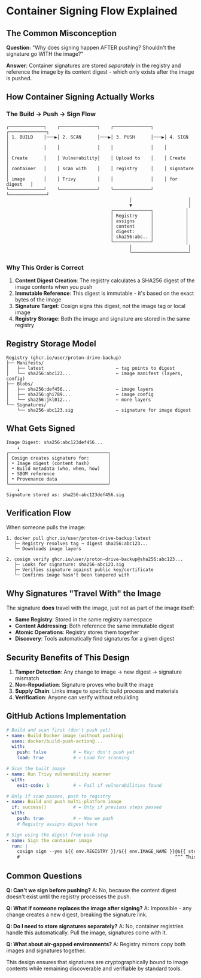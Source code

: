 # Container Signing Flow Explained

## The Common Misconception

**Question**: "Why does signing happen AFTER pushing? Shouldn't the signature go WITH the image?"

**Answer**: Container signatures are stored *separately* in the registry and reference the image by its content digest - which only exists after the image is pushed.

## How Container Signing Actually Works

### The Build → Push → Sign Flow

```
┌─────────────┐    ┌──────────────┐    ┌──────────────┐    ┌──────────────┐
│ 1. BUILD    │───▶│ 2. SCAN      │───▶│ 3. PUSH      │───▶│ 4. SIGN      │
│             │    │              │    │              │    │              │
│ Create      │    │ Vulnerability│    │ Upload to    │    │ Create       │
│ container   │    │ scan with    │    │ registry     │    │ signature    │
│ image       │    │ Trivy        │    │              │    │ for digest   │
└─────────────┘    └──────────────┘    └──────────────┘    └──────────────┘
                                              │                     │
                                              ▼                     │
                                       ┌──────────────┐            │
                                       │ Registry     │            │
                                       │ assigns      │            │
                                       │ content      │            │
                                       │ digest:      │            │
                                       │ sha256:abc.. │            │
                                       └──────────────┘            │
                                              │                     │
                                              └─────────────────────┘
```

### Why This Order is Correct

1. **Content Digest Creation**: The registry calculates a SHA256 digest of the image contents when you push
2. **Immutable Reference**: This digest is immutable - it's based on the exact bytes of the image
3. **Signature Target**: Cosign signs this digest, not the image tag or local image
4. **Registry Storage**: Both the image and signature are stored in the same registry

## Registry Storage Model

```
Registry (ghcr.io/user/proton-drive-backup)
├── Manifests/
│   ├── latest                           ← tag points to digest
│   └── sha256:abc123...                 ← image manifest (layers, config)
├── Blobs/
│   ├── sha256:def456...                 ← image layers
│   ├── sha256:ghi789...                 ← image config
│   └── sha256:jkl012...                 ← more layers
└── Signatures/
    └── sha256-abc123.sig                ← signature for image digest
```

## What Gets Signed

```
Image Digest: sha256:abc123def456...
    ↓
┌─────────────────────────────────────┐
│ Cosign creates signature for:       │
│ • Image digest (content hash)       │
│ • Build metadata (who, when, how)   │
│ • SBOM reference                    │
│ • Provenance data                   │
└─────────────────────────────────────┘
    ↓
Signature stored as: sha256-abc123def456.sig
```

## Verification Flow

When someone pulls the image:

```
1. docker pull ghcr.io/user/proton-drive-backup:latest
   ├─ Registry resolves tag → digest sha256:abc123...
   └─ Downloads image layers

2. cosign verify ghcr.io/user/proton-drive-backup@sha256:abc123...
   ├─ Looks for signature: sha256-abc123.sig
   ├─ Verifies signature against public key/certificate
   └─ Confirms image hasn't been tampered with
```

## Why Signatures "Travel With" the Image

The signature **does** travel with the image, just not as part of the image itself:

- **Same Registry**: Stored in the same registry namespace
- **Content Addressing**: Both reference the same immutable digest
- **Atomic Operations**: Registry stores them together
- **Discovery**: Tools automatically find signatures for a given digest

## Security Benefits of This Design

1. **Tamper Detection**: Any change to image → new digest → signature mismatch
2. **Non-Repudiation**: Signature proves who built the image
3. **Supply Chain**: Links image to specific build process and materials
4. **Verification**: Anyone can verify without rebuilding

## GitHub Actions Implementation

```yaml
# Build and scan first (don't push yet)
- name: Build Docker image (without pushing)
  uses: docker/build-push-action@...
  with:
    push: false          # ← Key: don't push yet
    load: true           # ← Load for scanning

# Scan the built image
- name: Run Trivy vulnerability scanner
  with:
    exit-code: 1         # ← Fail if vulnerabilities found

# Only if scan passes, push to registry
- name: Build and push multi-platform image
  if: success()          # ← Only if previous steps passed
  with:
    push: true           # ← Now we push
    # Registry assigns digest here

# Sign using the digest from push step
- name: Sign the container image
  run: |
    cosign sign --yes ${{ env.REGISTRY }}/${{ env.IMAGE_NAME }}@${{ steps.push.outputs.digest }}
    #                                                          ^^^ This digest comes from push step
```

## Common Questions

**Q: Can't we sign before pushing?**
A: No, because the content digest doesn't exist until the registry processes the push.

**Q: What if someone replaces the image after signing?**
A: Impossible - any change creates a new digest, breaking the signature link.

**Q: Do I need to store signatures separately?**
A: No, container registries handle this automatically. Pull the image, signatures come with it.

**Q: What about air-gapped environments?**
A: Registry mirrors copy both images and signatures together.

This design ensures that signatures are cryptographically bound to image contents while remaining discoverable and verifiable by standard tools.